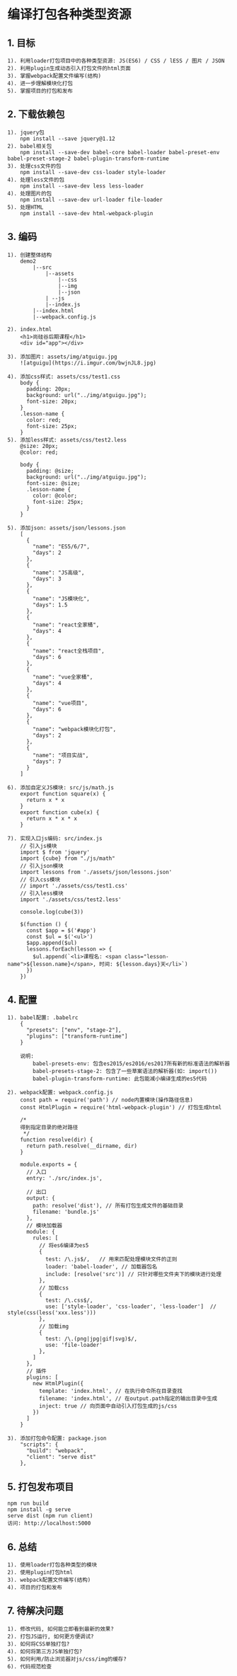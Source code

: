 # 编译打包各种类型资源
## 1. 目标
    1). 利用loader打包项目中的各种类型资源: JS(ES6) / CSS / lESS / 图片 / JSON
    2). 利用plugin生成动态引入打包文件的html页面
    3). 掌握webpack配置文件编写(结构)
    4). 进一步理解模块化打包
    5). 掌握项目的打包和发布
    
## 2. 下载依赖包
    1). jquery包
        npm install --save jquery@1.12
    2). babel相关包
        npm install --save-dev babel-core babel-loader babel-preset-env babel-preset-stage-2 babel-plugin-transform-runtime
    3). 处理css文件的包
        npm install --save-dev css-loader style-loader
    4). 处理less文件的包
        npm install --save-dev less less-loader
    4). 处理图片的包
        npm install --save-dev url-loader file-loader
    5). 处理HTML
        npm install --save-dev html-webpack-plugin

## 3. 编码
    1). 创建整体结构
        demo2
            |--src
                |--assets
                    |--css
                    |--img
                    |--json
                | --js
                |--index.js
            |--index.html
            |--webpack.config.js

    2). index.html
        <h1>尚硅谷后期课程</h1>
        <div id="app"></div> 
  
    3). 添加图片: assets/img/atguigu.jpg
		![atguigu](https://i.imgur.com/bwjnJL8.jpg)

    4). 添加css样式: assets/css/test1.css
        body {
          padding: 20px;
          background: url("../img/atguigu.jpg");
          font-size: 20px;
        }
        .lesson-name {
          color: red;
          font-size: 25px;
        }
    5). 添加less样式: assets/css/test2.less
        @size: 20px;
        @color: red;
        
        body {
          padding: @size;
          background: url("../img/atguigu.jpg");
          font-size: @size;
          .lesson-name {
            color: @color;
            font-size: 25px;
          }
        }

    5). 添加json: assets/json/lessons.json
        [
          {
            "name": "ES5/6/7",
            "days": 2
          },
          {
            "name": "JS高级",
            "days": 3
          },
          {
            "name": "JS模块化",
            "days": 1.5
          },
          {
            "name": "react全家桶",
            "days": 4
          },
          {
            "name": "react全栈项目",
            "days": 6
          },
          {
            "name": "vue全家桶",
            "days": 4
          },
		  {
            "name": "vue项目",
            "days": 6
          },
          {
            "name": "webpack模块化打包",
            "days": 2
          },
          {
            "name": "项目实战",
            "days": 7
          }
        ]

    6). 添加自定义JS模块: src/js/math.js
        export function square(x) {
          return x * x
        }
        export function cube(x) {
          return x * x * x
        }

    7). 实现入口js编码: src/index.js
        // 引入js模块
		import $ from 'jquery'
		import {cube} from "./js/math"
		// 引入json模块
		import lessons from './assets/json/lessons.json'
		// 引入css模块
        // import './assets/css/test1.css'
        // 引入less模块
        import './assets/css/test2.less'
        
        console.log(cube(3))
        
        $(function () {
          const $app = $('#app')
          const $ul = $('<ul>')
          $app.append($ul)
          lessons.forEach(lesson => {
            $ul.append(`<li>课程名: <span class="lesson-name">${lesson.name}</span>, 时间: ${lesson.days}天</li>`)
          })
        })
        
## 4. 配置
    1). babel配置: .babelrc
        {
          "presets": ["env", "stage-2"],
          "plugins": ["transform-runtime"]
        } 

		说明: 
			babel-presets-env: 包含es2015/es2016/es2017所有新的标准语法的解析器
			babel-presets-stage-2: 包含了一些草案语法的解析器(如: import())
			babel-plugin-transform-runtime: 此包能减小编译生成的es5代码

    2). webpack配置: webpack.config.js
        const path = require('path') // node内置模块(操作路径信息)
		const HtmlPlugin = require('html-webpack-plugin') // 打包生成html
		
		/*
		得到指定目录的绝对路径
		 */
		function resolve(dir) {
		  return path.resolve(__dirname, dir)
		}
		
		module.exports = {
		  // 入口
		  entry: './src/index.js',
		
		  // 出口
		  output: {
		    path: resolve('dist'), // 所有打包生成文件的基础目录
		    filename: 'bundle.js'
		  },
		  // 模块加载器
		  module: {
		    rules: [
		      // 将es6编译为es5
		      {
		        test: /\.js$/,   // 用来匹配处理模块文件的正则
		        loader: 'babel-loader', // 加载器包名
		        include: [resolve('src')] // 只针对哪些文件夹下的模块进行处理
		      },
		      // 加载css
		      {
		        test: /\.css$/,
		        use: ['style-loader', 'css-loader', 'less-loader']  // style(css(less('xxx.less')))
		      },
		      // 加载img
		      {
		        test: /\.(png|jpg|gif|svg)$/,
		        use: 'file-loader'
		      },
		    ]
		  },
		  // 插件
		  plugins: [
		    new HtmlPlugin({
		      template: 'index.html', // 在执行命令所在目录查找
		      filename: 'index.html', // 在output.path指定的输出目录中生成
		      inject: true // 向页面中自动引入打包生成的js/css
		    })
		  ]
		}

    3). 添加打包命令配置: package.json
        "scripts": {
          "build": "webpack",
          "client": "serve dist"
        },
        
## 5. 打包发布项目
    npm run build
    npm install -g serve
    serve dist (npm run client)
    访问: http://localhost:5000

## 6. 总结
	1). 使用loader打包各种类型的模块
    2). 使用plugin打包html
    3). webpack配置文件编写(结构)
    4). 项目的打包和发布

## 7. 待解决问题
    1). 修改代码, 如何能立即看到最新的效果?
    2). 打包JS运行, 如何更方便调试?
    3). 如何将CSS单独打包?
    4). 如何将第三方JS单独打包?
    5). 如何利用/防止浏览器对js/css/img的缓存?
    6). 代码规范检查